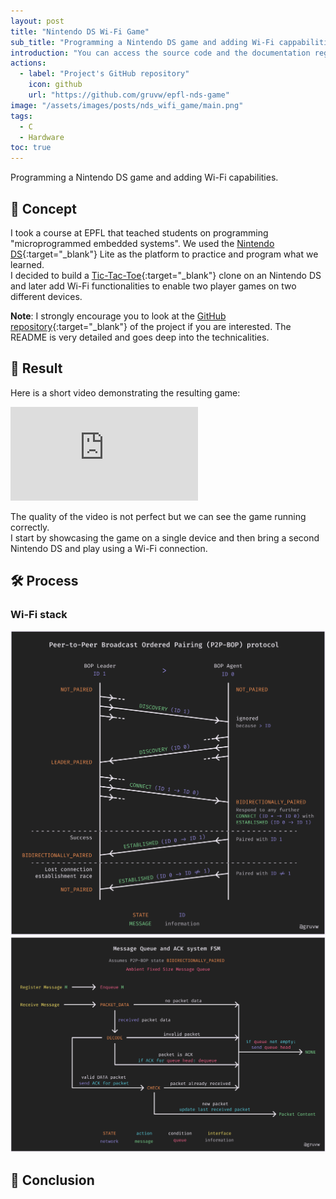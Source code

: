 ```yaml
---
layout: post
title: "Nintendo DS Wi-Fi Game"
sub_title: "Programming a Nintendo DS game and adding Wi-Fi cappabilities."
introduction: "You can access the source code and the documentation regarding this project on the following GitHub repository:"
actions:
  - label: "Project's GitHub repository"
    icon: github
    url: "https://github.com/gruvw/epfl-nds-game"
image: "/assets/images/posts/nds_wifi_game/main.png"
tags:
  - C
  - Hardware
toc: true
---
```


Programming a Nintendo DS game and adding Wi-Fi capabilities.

## 🧠 Concept

I took a course at EPFL that teached students on programming "microprogrammed embedded systems".
We used the [Nintendo DS](https://en.wikipedia.org/wiki/Nintendo_DS){:target="_blank"} Lite as the platform to practice and program what we learned.  
I decided to build a [Tic-Tac-Toe](https://en.wikipedia.org/wiki/Tic-tac-toe){:target="_blank"} clone on an Nintendo DS and later add Wi-Fi functionalities to enable two player games on two different devices.

**Note**: I strongly encourage you to look at the [GitHub repository](https://github.com/gruvw/epfl-nds-game){:target="_blank"} of the project if you are interested.
The README is very detailed and goes deep into the technicalities.

## 🏁 Result

Here is a short video demonstrating the resulting game:

<div class="video-responsive">
  <iframe src="https://www.youtube-nocookie.com/embed/PG9ud13ZhmE" frameborder="0" allow="accelerometer; clipboard-write; encrypted-media; gyroscope; picture-in-picture" allowfullscreen></iframe>
</div>

The quality of the video is not perfect but we can see the game running correctly.  
I start by showcasing the game on a single device and then bring a second Nintendo DS and play using a Wi-Fi connection.

## 🛠️ Process



### Wi-Fi stack

<img src="https://github.com/gruvw/epfl-nds-game/blob/main/docs/P2P-BOP.png?raw=true" alt="P2P-BOP" width="600px">

<img src="https://github.com/gruvw/epfl-nds-game/blob/main/docs/Message_Queue_FSM.png?raw=true" alt="Message Queue FSM" width="700px">

## 📝 Conclusion
